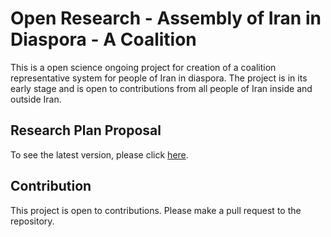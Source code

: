 # Open Research - Assembly of Iran in Diaspora - A Coalition

This is a open science ongoing project for creation of a coalition representative system for people of Iran in diaspora. The project is in its early stage and is open to contributions from all people of Iran inside and outside Iran. 

## Research Plan Proposal

<!-- https://github.com/jinaamini/os-plan-coalition-iran/raw/main/research-plan-proposal.pdf -->
<!-- Markdown link -->
To see the latest version, please click [here](https://github.com/osjina/os-plan-coalition-iran/raw/main/research-plan-proposal.pdf).

## Contribution

This project is open to contributions. Please make a pull request to the repository.